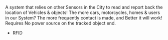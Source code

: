 A system that relies on other Sensors in the City to read and report back the location of Vehicles & objects! The more cars, motorcycles, homes & users in our System? The more frequently contact is made, and Better it will work! Requires No power source on the tracked object end.
- RFID

